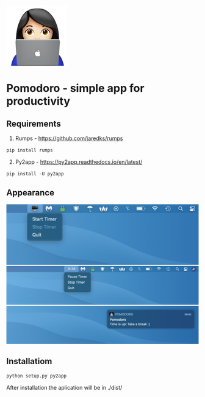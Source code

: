 ![GitHub Logo](icons.png)
# **Pomodoro - simple app for productivity** #

## Requirements ##
1. Rumps - https://github.com/jaredks/rumps
```python 
pip install rumps
```
2. Py2app - https://py2app.readthedocs.io/en/latest/
```python 
pip install -U py2app
```


## Appearance ##
![GitHub Logo](screenshots/first.png)
![GitHub Logo](screenshots/second.png)
![GitHub Logo](screenshots/third.png)

## Installatiom ##
```python 
python setup.py py2app
```
After installation the aplication will be in ./dist/ 
